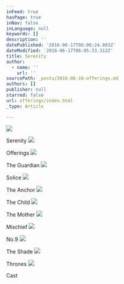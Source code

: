```yaml
---
inFeed: true
hasPage: true
inNav: false
inLanguage: null
keywords: []
description: ''
datePublished: '2016-06-17T06:06:24.803Z'
dateModified: '2016-06-17T06:05:33.312Z'
title: Serenity
author:
  - name: ''
    url: ''
sourcePath: _posts/2016-06-16-offerings.md
authors: []
publisher: null
starred: false
url: offerings/index.html
_type: Article

---
```

![](https://imgflo.herokuapp.com/graph/vahj1ThiexotieMo/b084c16ff61cffe2b280b8f2cd7ae04f/croprotate.jpg?cropheight=3841&cropwidth=5760&degrees=0&input=https%3A%2F%2Fthe-grid-user-content.s3-us-west-2.amazonaws.com%2F3ddb1d1a-7a88-41af-950a-6b7bb6a07038.jpg&x=0&y=0)

Serenity
![](https://imgflo.herokuapp.com/graph/vahj1ThiexotieMo/4ac94857a67a6e444e6746637d6a116e/croprotate.jpg?cropheight=3841&cropwidth=5760&degrees=0&input=https%3A%2F%2Fthe-grid-user-content.s3-us-west-2.amazonaws.com%2F137f2e5b-4aa3-4269-a8bb-5fee5ddf5856.jpg&x=0&y=0)

Offerings
![](https://imgflo.herokuapp.com/graph/vahj1ThiexotieMo/217a639501e1a9f74db3e365f5f52904/croprotate.jpg?cropheight=3841&cropwidth=5760&degrees=0&input=https%3A%2F%2Fthe-grid-user-content.s3-us-west-2.amazonaws.com%2F004f7890-71ca-4bff-b65b-8983b83034dc.jpg&x=0&y=0)

The Guardian
![](https://imgflo.herokuapp.com/graph/vahj1ThiexotieMo/02627f64d3fdd37fb71f4d18eeb3746c/croprotate.jpg?cropheight=3841&cropwidth=5760&degrees=0&input=https%3A%2F%2Fthe-grid-user-content.s3-us-west-2.amazonaws.com%2F7db34b4f-e5f4-4016-be2c-bcf439bb1568.jpg&x=0&y=0)

Solice
![](https://imgflo.herokuapp.com/graph/vahj1ThiexotieMo/976d895f473a6e46f185efef2521661a/croprotate.jpg?cropheight=3841&cropwidth=5760&degrees=0&input=https%3A%2F%2Fthe-grid-user-content.s3-us-west-2.amazonaws.com%2Fb6e49868-e516-43d4-b821-3233b6ffa785.jpg&x=0&y=0)

The Anchor
![](https://imgflo.herokuapp.com/graph/vahj1ThiexotieMo/1cf2e7790678728db261204f582468f7/croprotate.jpg?cropheight=3841&cropwidth=5760&degrees=0&input=https%3A%2F%2Fthe-grid-user-content.s3-us-west-2.amazonaws.com%2F498edb49-ef14-4b14-8d56-81df66f88d99.jpg&x=0&y=0)

The Child
![](https://imgflo.herokuapp.com/graph/vahj1ThiexotieMo/1d7e5ca29be447286d6c5de78a7b028d/croprotate.jpg?cropheight=3841&cropwidth=5760&degrees=0&input=https%3A%2F%2Fthe-grid-user-content.s3-us-west-2.amazonaws.com%2F3a0d3142-385b-4dc6-939c-9d728a79fb98.jpg&x=0&y=0)

The Mother
![](https://imgflo.herokuapp.com/graph/vahj1ThiexotieMo/71baa4519823aa6b7076c98df3faa680/croprotate.jpg?cropheight=3841&cropwidth=5760&degrees=0&input=https%3A%2F%2Fthe-grid-user-content.s3-us-west-2.amazonaws.com%2F4f92c5e5-af6d-444d-b525-1f0997039443.jpg&x=0&y=0)

Mischief
![](https://imgflo.herokuapp.com/graph/vahj1ThiexotieMo/35b9a682b2cdd072612504d7cf731f25/croprotate.jpg?cropheight=3841&cropwidth=5760&degrees=0&input=https%3A%2F%2Fthe-grid-user-content.s3-us-west-2.amazonaws.com%2F4a4ac31f-3c79-4fdb-a988-f778d40e5b54.jpg&x=0&y=0)

No.9
![](https://imgflo.herokuapp.com/graph/vahj1ThiexotieMo/d42322fb597940364d9102b5ec428897/croprotate.jpg?cropheight=3841&cropwidth=5760&degrees=0&input=https%3A%2F%2Fthe-grid-user-content.s3-us-west-2.amazonaws.com%2Fad95c398-3637-4e4b-8c42-d2ef65f0a078.jpg&x=0&y=0)

The Shade
![](https://imgflo.herokuapp.com/graph/vahj1ThiexotieMo/88f552d7e7cfeaecc41b94a118af4071/croprotate.jpg?cropheight=3587&cropwidth=5379&degrees=0&input=https%3A%2F%2Fthe-grid-user-content.s3-us-west-2.amazonaws.com%2Fdfe16f31-d850-4583-8ed2-f82c257b0fd7.jpg&x=0&y=0)

Thrones
![](https://imgflo.herokuapp.com/graph/vahj1ThiexotieMo/6ef74d1be2175950b33fb124d3e8ba1e/croprotate.jpg?cropheight=3841&cropwidth=5760&degrees=0&input=https%3A%2F%2Fthe-grid-user-content.s3-us-west-2.amazonaws.com%2F60536119-1b3d-4de4-b17c-ac935a6c5a6a.jpg&x=0&y=0)

Cast